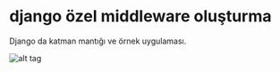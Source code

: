 # django özel middleware oluşturma

Django da katman mantığı ve örnek uygulaması.

![alt tag](https://docs.djangoproject.com/en/1.9/_images/middleware.svg)
